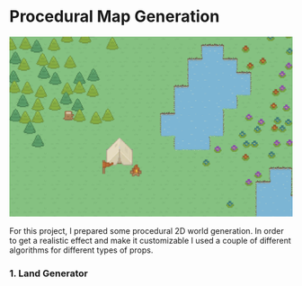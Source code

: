 # Procedural Map Generation


![](Images/MapPreview.png)

For this project, I prepared some procedural 2D world generation. In order to get a realistic effect and make it customizable I used a couple of different algorithms for different types of props.

### 1. Land Generator


